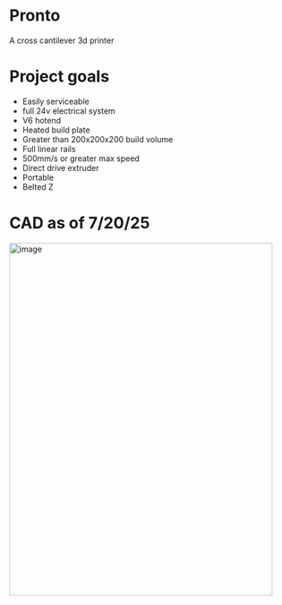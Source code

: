 # Pronto
A cross cantilever 3d printer

# Project goals

- Easily serviceable
- full 24v electrical system
- V6 hotend
- Heated build plate
- Greater than 200x200x200 build volume
- Full linear rails
- 500mm/s or greater max speed
- Direct drive extruder
- Portable
- Belted Z


# CAD as of 7/20/25

<img width="470" height="630" alt="image" src="https://github.com/user-attachments/assets/3877e1c7-2c3d-4989-9598-d03fd0e9705f" />
